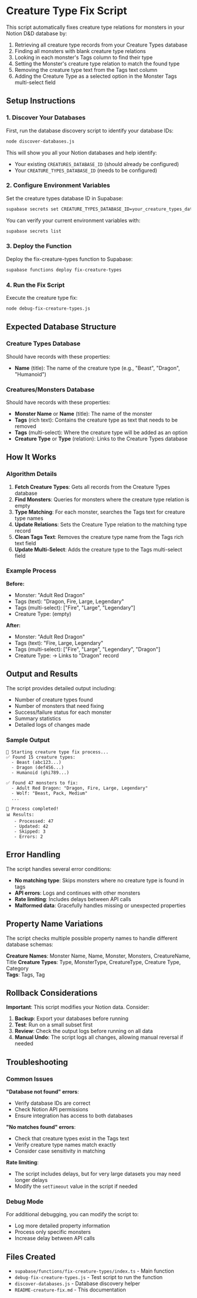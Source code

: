 # Creature Type Fix Script

This script automatically fixes creature type relations for monsters in your Notion D&D database by:

1. Retrieving all creature type records from your Creature Types database
2. Finding all monsters with blank creature type relations
3. Looking in each monster's Tags column to find their type
4. Setting the Monster's creature type relation to match the found type
5. Removing the creature type text from the Tags text column
6. Adding the Creature Type as a selected option in the Monster Tags multi-select field

## Setup Instructions

### 1. Discover Your Databases

First, run the database discovery script to identify your database IDs:

```bash
node discover-databases.js
```

This will show you all your Notion databases and help identify:
- Your existing `CREATURES_DATABASE_ID` (should already be configured)
- Your `CREATURE_TYPES_DATABASE_ID` (needs to be configured)

### 2. Configure Environment Variables

Set the creature types database ID in Supabase:

```bash
supabase secrets set CREATURE_TYPES_DATABASE_ID=your_creature_types_database_id
```

You can verify your current environment variables with:
```bash
supabase secrets list
```

### 3. Deploy the Function

Deploy the fix-creature-types function to Supabase:

```bash
supabase functions deploy fix-creature-types
```

### 4. Run the Fix Script

Execute the creature type fix:

```bash
node debug-fix-creature-types.js
```

## Expected Database Structure

### Creature Types Database
Should have records with these properties:
- **Name** (title): The name of the creature type (e.g., "Beast", "Dragon", "Humanoid")

### Creatures/Monsters Database  
Should have records with these properties:
- **Monster Name** or **Name** (title): The name of the monster
- **Tags** (rich text): Contains the creature type as text that needs to be removed
- **Tags** (multi-select): Where the creature type will be added as an option
- **Creature Type** or **Type** (relation): Links to the Creature Types database

## How It Works

### Algorithm Details

1. **Fetch Creature Types**: Gets all records from the Creature Types database
2. **Find Monsters**: Queries for monsters where the creature type relation is empty
3. **Type Matching**: For each monster, searches the Tags text for creature type names
4. **Update Relations**: Sets the Creature Type relation to the matching type record
5. **Clean Tags Text**: Removes the creature type name from the Tags rich text field
6. **Update Multi-Select**: Adds the creature type to the Tags multi-select field

### Example Process

**Before:**
- Monster: "Adult Red Dragon"
- Tags (text): "Dragon, Fire, Large, Legendary"  
- Tags (multi-select): ["Fire", "Large", "Legendary"]
- Creature Type: (empty)

**After:**
- Monster: "Adult Red Dragon"
- Tags (text): "Fire, Large, Legendary"
- Tags (multi-select): ["Fire", "Large", "Legendary", "Dragon"]  
- Creature Type: → Links to "Dragon" record

## Output and Results

The script provides detailed output including:
- Number of creature types found
- Number of monsters that need fixing
- Success/failure status for each monster
- Summary statistics
- Detailed logs of changes made

### Sample Output
```
🔧 Starting creature type fix process...
✅ Found 15 creature types:
  - Beast (abc123...)
  - Dragon (def456...)
  - Humanoid (ghi789...)

✅ Found 47 monsters to fix:
  - Adult Red Dragon: "Dragon, Fire, Large, Legendary"
  - Wolf: "Beast, Pack, Medium"
  ...

🎉 Process completed!
📊 Results:
   - Processed: 47
   - Updated: 42
   - Skipped: 3
   - Errors: 2
```

## Error Handling

The script handles several error conditions:
- **No matching type**: Skips monsters where no creature type is found in tags
- **API errors**: Logs and continues with other monsters
- **Rate limiting**: Includes delays between API calls
- **Malformed data**: Gracefully handles missing or unexpected properties

## Property Name Variations

The script checks multiple possible property names to handle different database schemas:

**Creature Names**: Monster Name, Name, Monster, Monsters, CreatureName, Title
**Creature Types**: Type, MonsterType, CreatureType, Creature Type, Category  
**Tags**: Tags, Tag

## Rollback Considerations

**Important**: This script modifies your Notion data. Consider:

1. **Backup**: Export your databases before running
2. **Test**: Run on a small subset first 
3. **Review**: Check the output logs before running on all data
4. **Manual Undo**: The script logs all changes, allowing manual reversal if needed

## Troubleshooting

### Common Issues

**"Database not found" errors**:
- Verify database IDs are correct
- Check Notion API permissions  
- Ensure integration has access to both databases

**"No matches found" errors**:
- Check that creature types exist in the Tags text
- Verify creature type names match exactly
- Consider case sensitivity in matching

**Rate limiting**:
- The script includes delays, but for very large datasets you may need longer delays
- Modify the `setTimeout` value in the script if needed

### Debug Mode

For additional debugging, you can modify the script to:
- Log more detailed property information
- Process only specific monsters
- Increase delay between API calls

## Files Created

- `supabase/functions/fix-creature-types/index.ts` - Main function
- `debug-fix-creature-types.js` - Test script to run the function  
- `discover-databases.js` - Database discovery helper
- `README-creature-fix.md` - This documentation
